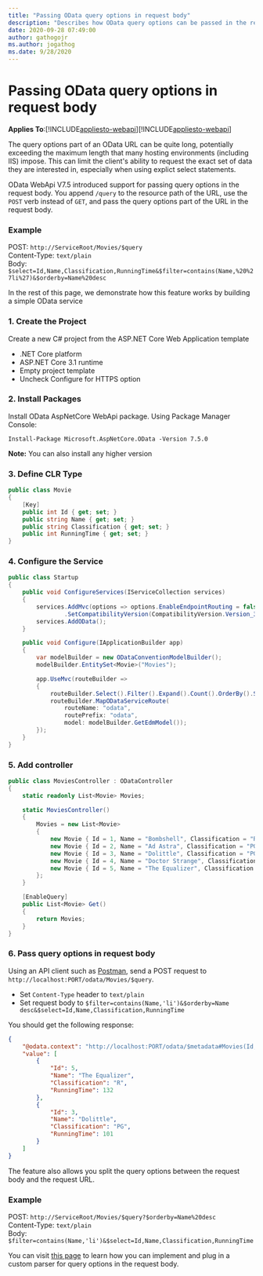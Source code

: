 ```yaml
---
title: "Passing OData query options in request body"
description: "Describes how OData query options can be passed in the request body"
date: 2020-09-28 07:49:00
author: gathogojr
ms.author: jogathog
ms.date: 9/28/2020
---
```

# Passing OData query options in request body
**Applies To**:[!INCLUDE[appliesto-webapi](../includes/appliesto-webapi-core-v7.5.md)][!INCLUDE[appliesto-webapi](../includes/appliesto-webapi-v7.5.md)]

The query options part of an OData URL can be quite long, potentially exceeding the maximum length that many hosting environments (including IIS) impose. This can limit the client's ability to request the exact set of data they are interested in, especially when using explict select statements.

OData WebApi V7.5 introduced support for passing query options in the request body. You append `/query` to the resource path of the URL, use the `POST` verb instead of `GET`, and pass the query options part of the URL in the request body.
### Example
POST: `http://ServiceRoot/Movies/$query`  
Content-Type: `text/plain`  
Body: `$select=Id,Name,Classification,RunningTime&$filter=contains(Name,%20%27li%27)&$orderby=Name%20desc`

In the rest of this page, we demonstrate how this feature works by building a simple OData service

### 1. Create the Project
Create a new C# project from the ASP.NET Core Web Application template
- .NET Core platform
- ASP.NET Core 3.1 runtime
- Empty project template
- Uncheck Configure for HTTPS option

### 2. Install Packages
Install OData AspNetCore WebApi package. Using Package Manager Console:
```
Install-Package Microsoft.AspNetCore.OData -Version 7.5.0
```
**Note:** You can also install any higher version

### 3. Define CLR Type
```c#
public class Movie
{
	[Key]
	public int Id { get; set; }
	public string Name { get; set; }
	public string Classification { get; set; }
	public int RunningTime { get; set; }
}
```

### 4. Configure the Service
```c#
public class Startup
{
	public void ConfigureServices(IServiceCollection services)
	{
		services.AddMvc(options => options.EnableEndpointRouting = false)
				.SetCompatibilityVersion(CompatibilityVersion.Version_3_0);
		services.AddOData();
	}

	public void Configure(IApplicationBuilder app)
	{
		var modelBuilder = new ODataConventionModelBuilder();
		modelBuilder.EntitySet<Movie>("Movies");

		app.UseMvc(routeBuilder =>
		{
			routeBuilder.Select().Filter().Expand().Count().OrderBy().SkipToken().MaxTop(100);
			routeBuilder.MapODataServiceRoute(
				routeName: "odata",
				routePrefix: "odata",
				model: modelBuilder.GetEdmModel());
		});
	}
}
```

### 5. Add controller
```c#
public class MoviesController : ODataController
{
	static readonly List<Movie> Movies;

	static MoviesController()
	{
		Movies = new List<Movie>
		{
			new Movie { Id = 1, Name = "Bombshell", Classification = "R", RunningTime = 108 },
			new Movie { Id = 2, Name = "Ad Astra", Classification = "PG-13", RunningTime = 124 },
			new Movie { Id = 3, Name = "Dolittle", Classification = "PG", RunningTime = 101 },
			new Movie { Id = 4, Name = "Doctor Strange", Classification = "PG-13", RunningTime = 115 },
			new Movie { Id = 5, Name = "The Equalizer", Classification = "R", RunningTime = 132 }
		};
	}

	[EnableQuery]
	public List<Movie> Get()
	{
		return Movies;
	}
}
```

### 6. Pass query options in request body
Using an API client such as [Postman](https://www.getpostman.com/tools), send a POST request to `http://localhost:PORT/odata/Movies/$query`.
- Set `Content-Type` header to `text/plain`
- Set request body to `$filter=contains(Name,'li')&$orderby=Name desc&$select=Id,Name,Classification,RunningTime`

You should get the following response:
```json
{
    "@odata.context": "http://localhost:PORT/odata/$metadata#Movies(Id,Name,Classification,RunningTime)",
    "value": [
        {
            "Id": 5,
            "Name": "The Equalizer",
            "Classification": "R",
            "RunningTime": 132
        },
        {
            "Id": 3,
            "Name": "Dolittle",
            "Classification": "PG",
            "RunningTime": 101
        }
    ]
}
```
The feature also allows you split the query options between the request body and the request URL.
### Example
POST: `http://ServiceRoot/Movies/$query?$orderby=Name%20desc`  
Content-Type: `text/plain`  
Body: `$filter=contains(Name,'li')&$select=Id,Name,Classification,RunningTime`

You can visit [this page](/odata/webapi/custom-query-options-parser) to learn how you can implement and plug in a custom parser for query options in the request body.
